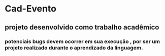 # Cad-Evento
## projeto desenvolvido como trabalho acadêmico
### potenciais bugs devem ocorrer em sua execução , por ser um projeto realizado durante o aprendizado da linguagem.









